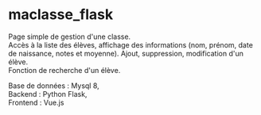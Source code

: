 # maclasse_flask

Page simple de gestion d'une classe.  
Accès à la liste des élèves, affichage des informations (nom, prénom, date de naissance, notes et moyenne). Ajout, suppression, modification d'un élève.  
Fonction de recherche d'un élève.  
  
Base de données : Mysql 8,  
Backend : Python Flask,  
Frontend : Vue.js
